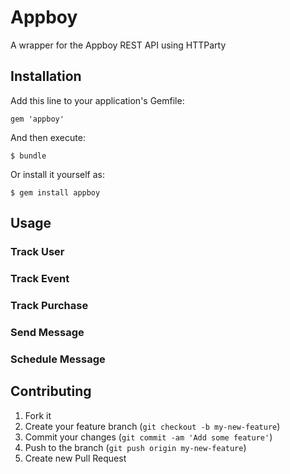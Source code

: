 # Appboy

A wrapper for the Appboy REST API using HTTParty

## Installation

Add this line to your application's Gemfile:

    gem 'appboy'

And then execute:

    $ bundle

Or install it yourself as:

    $ gem install appboy

## Usage

### Track User
### Track Event
### Track Purchase
### Send Message
### Schedule Message

## Contributing

1. Fork it
2. Create your feature branch (`git checkout -b my-new-feature`)
3. Commit your changes (`git commit -am 'Add some feature'`)
4. Push to the branch (`git push origin my-new-feature`)
5. Create new Pull Request
